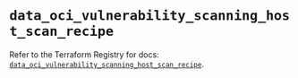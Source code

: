 # `data_oci_vulnerability_scanning_host_scan_recipe`

Refer to the Terraform Registry for docs: [`data_oci_vulnerability_scanning_host_scan_recipe`](https://registry.terraform.io/providers/hashicorp/oci/7.19.0/docs/data-sources/vulnerability_scanning_host_scan_recipe).
